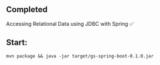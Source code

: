 ## Completed

Accessing Relational Data using JDBC with Spring ✅

## Start:

```mvn package && java -jar target/gs-spring-boot-0.1.0.jar```